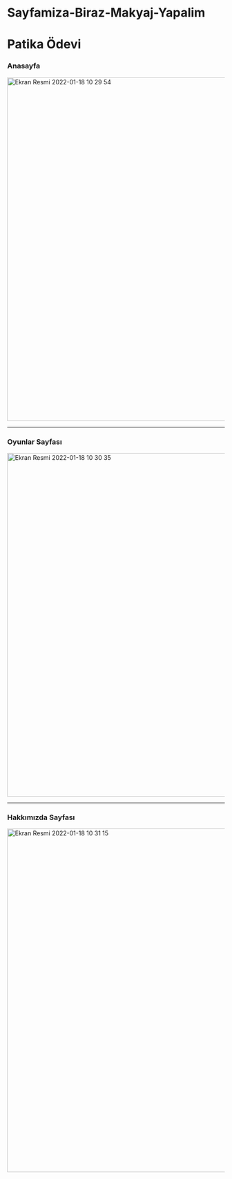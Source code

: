 # Sayfamiza-Biraz-Makyaj-Yapalim
 <h1>Patika Ödevi</h1>

 <h3>Anasayfa</h3>
<img width="795" alt="Ekran Resmi 2022-01-18 10 29 54" src="https://user-images.githubusercontent.com/15904493/149890624-59b79afe-beac-4d58-80df-d10d5f76ed61.png">
<hr>
 <h3>Oyunlar Sayfası</h3>
 <img width="795" alt="Ekran Resmi 2022-01-18 10 30 35" src="https://user-images.githubusercontent.com/15904493/149890727-43d5ba8b-55ae-4e52-82c5-6d835c2b4511.png">
<hr>
 <h3>Hakkımızda Sayfası</h3>
 <img width="795" alt="Ekran Resmi 2022-01-18 10 31 15" src="https://user-images.githubusercontent.com/15904493/149890824-3f4fd203-4d35-4883-9d09-4fa6f010662b.png">


